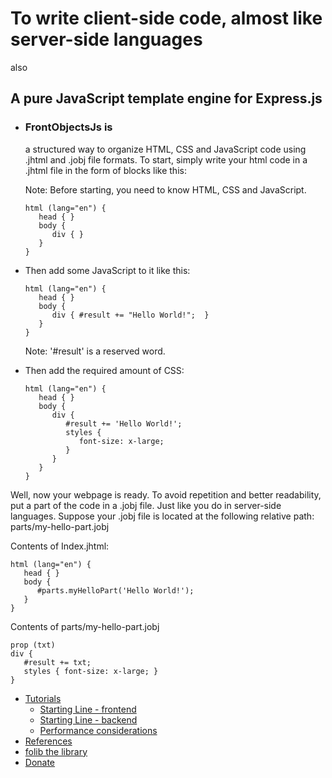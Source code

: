 To write client-side code, almost like server-side languages
============================================================

also

A pure JavaScript template engine for Express.js
------------------------------------------------

*   ### FrontObjectsJs is
    
    a structured way to organize HTML, CSS and JavaScript code using .jhtml and .jobj file formats. To start, simply write your html code in a .jhtml file in the form of blocks like this:
    
    Note: Before starting, you need to know HTML, CSS and JavaScript.

        html (lang="en") {
           head { }
           body {
              div { }
           }
        }  
    
*   Then add some JavaScript to it like this:
    
        html (lang="en") {
           head { }
           body {
              div { #result += "Hello World!";  }
           }
        } 
    
    Note: '#result' is a reserved word.
    
*   Then add the required amount of CSS:
    
        html (lang="en") {
           head { }
           body {
              div {
                 #result += 'Hello World!'; 
                 styles {
                    font-size: x-large;
                 } 
              }
           }
        } 
    

Well, now your webpage is ready. To avoid repetition and better readability, put a part of the code in a .jobj file. Just like you do in server-side languages. Suppose your .jobj file is located at the following relative path: parts/my-hello-part.jobj

  
  

Contents of Index.jhtml:

    html (lang="en") {
       head { }
       body {
          #parts.myHelloPart('Hello World!'); 
       }
    } 

Contents of parts/my-hello-part.jobj

    prop (txt) 
    div {
       #result += txt;
       styles { font-size: x-large; }
    } 



*   [Tutorials](https://frontobjectsjs.com/Documentation/Tutorials)
    *   [Starting Line - frontend](https://frontobjectsjs.com/Documentation/Tutorials/Starting_Line_-_frontend)
    *   [Starting Line - backend](https://frontobjectsjs.com/Documentation/Tutorials/Starting_Line_-_backend)
    *   [Performance considerations](https://frontobjectsjs.com/Documentation/Tutorials/Performance_considerations)
*   [References](https://frontobjectsjs.com/Documentation/References)
*   [folib the library](https://frontobjectsjs.com/Documentation/folib_the_library)
*   [Donate](https://frontobjectsjs.com/Donate)
